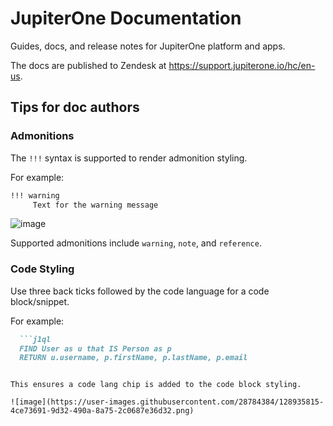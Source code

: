 # JupiterOne Documentation

Guides, docs, and release notes for JupiterOne platform and apps.

The docs are published to Zendesk at <https://support.jupiterone.io/hc/en-us>.

## Tips for doc authors

### Admonitions

The `!!!` syntax is supported to render admonition styling. 

For example:

```markdown
!!! warning
     Text for the warning message
```

![image](https://user-images.githubusercontent.com/28784384/128935295-fcf54992-12a1-42f2-861f-e162abff8475.png)

Supported admonitions include `warning`, `note`, and `reference`.

### Code Styling

Use three back ticks followed by the code language for a code block/snippet.

For example: 

```markdown
  ```j1ql
  FIND User as u that IS Person as p
  RETURN u.username, p.firstName, p.lastName, p.email
  ```
```

This ensures a code lang chip is added to the code block styling. 

![image](https://user-images.githubusercontent.com/28784384/128935815-4ce73691-9d32-490a-8a75-2c0687e36d32.png)

